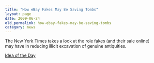 ```yaml
---
title: "How eBay Fakes May Be Saving Tombs"
layout: page
date: 2009-06-24
old_permalink: how-ebay-fakes-may-be-saving-tombs
category: news
---
```

The New York Times takes a look at the role fakes (and their sale online) may have in reducing illicit excavation of genuine antiquities.

[Idea of the Day](http://ideas.blogs.nytimes.com/2009/06/24/how-fakes-on-ebay-save-antiquities/)